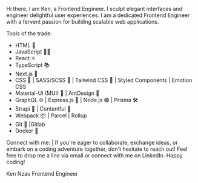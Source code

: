 Hi there, I am Ken, a Frontend Engineer. I sculpt elegant interfaces and engineer delightful user experiences.
I am a dedicated Frontend Engineer with a fervent passion for building scalable web applications.

Tools of the trade:
  - HTML 📝 
  - JavaScript 🧑‍💻
  - React ⚛️
  - TypeScript 📚
  - Next.js 🌟
  - CSS 🎨 | SASS/SCSS 🌈 | Tailwind CSS 🚀 | Styled Components | Emotion CSS
  - Material-UI (MUI) 💅 | AntDesign 🌈
  - GraphQL 🌐 | Express.js 🚀 | Node.js 🟢 | Prisma 🛠️
  - Strapi 🚀 | Contentful 📄
  - Webpack 📦 | Parcel | Rollup
  - Git 🐙 |Gitlab
  - Docker 🐳

Connect with me: |
  If you're eager to collaborate, exchange ideas, or embark on a coding adventure together, don't hesitate to reach out! Feel free to drop me a line via email or connect with me on LinkedIn.
  Happy coding!

Ken Nzau
Frontend Engineer

